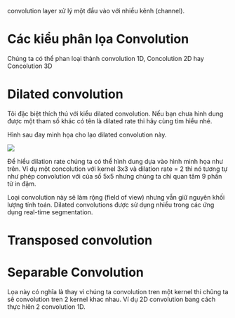 convolution layer xử lý một đầu vào với nhiều kênh (channel).

# Các kiểu phân lọa Convolution

Chúng ta có thể phan loại thành convolution 1D, Concolution 2D hay Concolution 3D

# Dilated convolution

Tôi đặc biệt thích thú với kiểu dilated convolution. Nếu bạn chưa hình dung được một tham số khác có tên là dilated rate thi hãy cùng tìm hiểu nhé.

Hình sau đay minh họa cho lạo dilated convolution này.

![](https://cdn-images-1.medium.com/max/750/1*SVkgHoFoiMZkjy54zM_SUw.gif)

Để hiểu dilation rate chúng ta có thể hình dung dựa vào hình minh họa như trên. Ví dụ một concolution với kernel 3x3 và dilation rate = 2 thì nó tương tự như phép convolution với của sổ 5x5 nhưng chúng ta chỉ quan tâm 9 phần tử in đậm.

Loại convolution này sẽ làm rộng (field of view) nhưng vẫn giữ nguyên khối lượng tính toán. Dilated convolutions được sử dụng nhiều trong các ứng dụng real-time segmentation.

# Transposed convolution

# Separable Convolution

Lọa này có nghĩa là thay vì chúng ta convolution tren một kernel thi chũng ta sẽ convolution tren 2 kernel khac nhau. Ví dụ 2D convolution bang cách thực hiên 2 convolution 1D.
